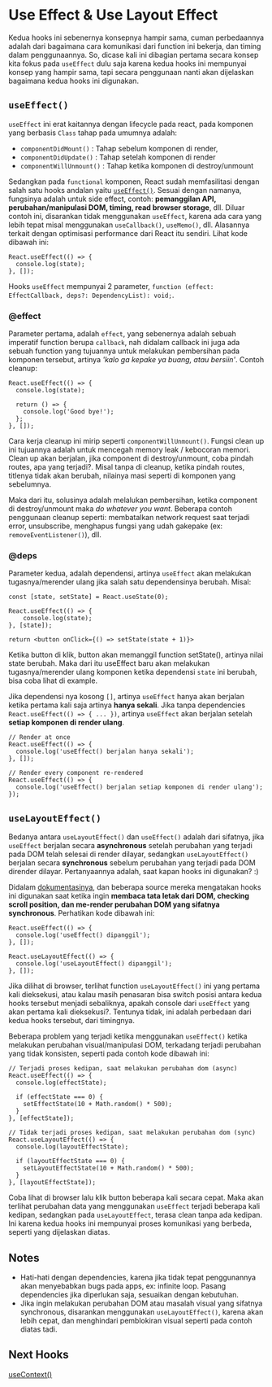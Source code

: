 # Use Effect & Use Layout Effect

Kedua hooks ini sebenernya konsepnya hampir sama, cuman perbedaannya adalah dari bagaimana cara komunikasi dari function ini bekerja, dan timing dalam penggunaannya. So, dicase kali ini dibagian pertama secara konsep kita fokus pada `useEffect` dulu saja karena kedua hooks ini mempunyai konsep yang hampir sama, tapi secara penggunaan nanti akan dijelaskan bagaimana kedua hooks ini digunakan.

## `useEffect()`

`useEffect` ini erat kaitannya dengan lifecycle pada react, pada komponen yang berbasis `Class` tahap pada umumnya adalah:

- `componentDidMount()` : Tahap sebelum komponen di render,
- `componentDidUpdate()` : Tahap setelah komponen di render
- `componentWillUnmount()` : Tahap ketika komponen di destroy/unmount

Sedangkan pada `functional` komponen, React sudah memfasilitasi dengan salah satu hooks andalan yaitu [`useEffect()`](https://reactjs.org/docs/hooks-reference.html#useeffect). Sesuai dengan namanya, fungsinya adalah untuk side effect, contoh: **pemanggilan API, perubahan/manipulasi DOM, timing, read browser storage**, dll. Diluar contoh ini, disarankan tidak menggunakan `useEffect`, karena ada cara yang lebih tepat misal menggunakan `useCallback()`, `useMemo()`, dll. Alasannya terkait dengan optimisasi performance dari React itu sendiri. Lihat kode dibawah ini:

```tsx
React.useEffect(() => {
  console.log(state);
}, []);
```

Hooks `useEffect` mempunyai 2 parameter, `function (effect: EffectCallback, deps?: DependencyList): void;`.

### @effect

Parameter pertama, adalah `effect`, yang sebenernya adalah sebuah imperatif function berupa `callback`, nah didalam callback ini juga ada sebuah function yang tujuannya untuk melakukan pembersihan pada komponen tersebut, artinya _'kalo ga kepake ya buang, atau bersiin'_. Contoh cleanup:

```tsx
React.useEffect(() => {
  console.log(state);

  return () => {
    console.log('Good bye!');
  };
}, []);
```

Cara kerja cleanup ini mirip seperti `componentWillUnmount()`. Fungsi clean up ini tujuannya adalah untuk mencegah memory leak / kebocoran memori. Clean up akan berjalan, jika component di destroy/unmount, coba pindah routes, apa yang terjadi?. Misal tanpa di cleanup, ketika pindah routes, titlenya tidak akan berubah, nilainya masi seperti di komponen yang sebelumnya.

Maka dari itu, solusinya adalah melalukan pembersihan, ketika component di destroy/unmount maka _do whatever you want_. Beberapa contoh penggunaan cleanup seperti: membatalkan network request saat terjadi error, unsubscribe, menghapus fungsi yang udah gakepake (ex: `removeEventListener()`), dll.

### @deps

Parameter kedua, adalah dependensi, artinya `useEffect` akan melakukan tugasnya/merender ulang jika salah satu dependensinya berubah. Misal:

```tsx
const [state, setState] = React.useState(0);

React.useEffect(() => {
    console.log(state);
}, [state]);

return <button onClick={() => setState(state + 1)}>
```

Ketika button di klik, button akan memanggil function setState(), artinya nilai state berubah. Maka dari itu useEffect baru akan melakukan tugasnya/merender ulang komponen ketika dependensi `state` ini berubah, bisa coba lihat di example.

Jika dependensi nya kosong `[]`, artinya `useEffect` hanya akan berjalan ketika pertama kali saja artinya **hanya sekali**. Jika tanpa dependencies `React.useEffect(() => { ... })`, artinya `useEffect` akan berjalan setelah **setiap komponen di render ulang**.

```tsx
// Render at once
React.useEffect(() => {
  console.log('useEffect() berjalan hanya sekali');
}, []);

// Render every component re-rendered
React.useEffect(() => {
  console.log('useEffect() berjalan setiap komponen di render ulang');
});
```

## `useLayoutEffect()`

Bedanya antara `useLayoutEffect()` dan `useEffect()` adalah dari sifatnya, jika `useEffect` berjalan secara **asynchronous** setelah perubahan yang terjadi pada DOM telah selesai di render dilayar, sedangkan `useLayoutEffect()` berjalan secara **synchronous** sebelum perubahan yang terjadi pada DOM dirender dilayar. Pertanyaannya adalah, saat kapan hooks ini digunakan? :)

Didalam [dokumentasinya](https://reactjs.org/docs/hooks-reference.html#uselayouteffect), dan beberapa source mereka mengatakan hooks ini digunakan saat ketika ingin **membaca tata letak dari DOM, checking scroll position, dan me-render perubahan DOM yang sifatnya synchronous**. Perhatikan kode dibawah ini:

```tsx
React.useEffect(() => {
  console.log('useEffect() dipanggil');
}, []);

React.useLayoutEffect(() => {
  console.log('useLayoutEffect() dipanggil');
}, []);
```

Jika dilihat di browser, terlihat function `useLayoutEffect()` ini yang pertama kali dieksekusi, atau kalau masih penasaran bisa switch posisi antara kedua hooks tersebut menjadi sebaliknya, apakah console dari `useEffect` yang akan pertama kali dieksekusi?. Tentunya tidak, ini adalah perbedaan dari kedua hooks tersebut, dari timingnya.

Beberapa problem yang terjadi ketika menggunakan `useEffect()` ketika melakukan perubahan visual/manipulasi DOM, terkadang terjadi perubahan yang tidak konsisten, seperti pada contoh kode dibawah ini:

```tsx
// Terjadi proses kedipan, saat melakukan perubahan dom (async)
React.useEffect(() => {
  console.log(effectState);

  if (effectState === 0) {
    setEffectState(10 + Math.random() * 500);
  }
}, [effectState]);

// Tidak terjadi proses kedipan, saat melakukan perubahan dom (sync)
React.useLayoutEffect(() => {
  console.log(layoutEffectState);

  if (layoutEffectState === 0) {
    setLayoutEffectState(10 + Math.random() * 500);
  }
}, [layoutEffectState]);
```

Coba lihat di browser lalu klik button beberapa kali secara cepat. Maka akan terlihat perubahan data yang menggunakan `useEffect` terjadi beberapa kali kedipan, sedangkan pada `useLayoutEffect`, terasa clean tanpa ada kedipan. Ini karena kedua hooks ini mempunyai proses komunikasi yang berbeda, seperti yang dijelaskan diatas.

## Notes

- Hati-hati dengan dependencies, karena jika tidak tepat penggunannya akan menyebabkan bugs pada apps, ex: infinite loop. Pasang dependencies jika diperlukan saja, sesuaikan dengan kebutuhan.
- Jika ingin melakukan perubahan DOM atau masalah visual yang sifatnya synchronous, disarankan menggunakan `useLayoutEffect()`, karena akan lebih cepat, dan menghindari pemblokiran visual seperti pada contoh diatas tadi.

## Next Hooks

[useContext()](https://github.com/natserract/react-hooks-deepdive/tree/main/src/app/useContext)
